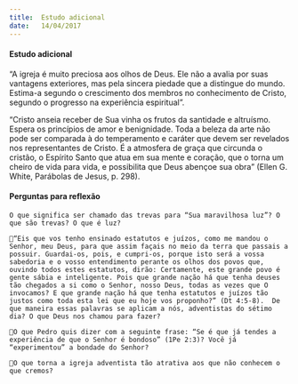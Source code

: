 ```yaml
---
title:  Estudo adicional
date:   14/04/2017
---
```


#### Estudo adicional

“A igreja é muito preciosa aos olhos de Deus. Ele não a avalia por suas vantagens exteriores, mas pela sincera piedade que a distingue do mundo. Estima-a segundo o crescimento dos membros no conhecimento de Cristo, segundo o progresso na experiência espiritual”.

“Cristo anseia receber de Sua vinha os frutos da santidade e altruísmo. Espera os princípios de amor e benignidade. Toda a beleza da arte não pode ser comparada à do temperamento e caráter que devem ser revelados nos representantes de Cristo. É a atmosfera de graça que circunda o cristão, o Espírito Santo que atua em sua mente e coração, que o torna um cheiro de vida para vida, e possibilita que Deus abençoe sua obra” (Ellen G. White, Parábolas de Jesus, p. 298).

#### Perguntas para reflexão

`O que significa ser chamado das trevas para “Sua maravilhosa luz”? O que são trevas? O que é luz?`

`“Eis que vos tenho ensinado estatutos e juízos, como me mandou o Senhor, meu Deus, para que assim façais no meio da terra que passais a possuir. Guardai-os, pois, e cumpri-os, porque isto será a vossa sabedoria e o vosso entendimento perante os olhos dos povos que, ouvindo todos estes estatutos, dirão: Certamente, este grande povo é gente sábia e inteligente. Pois que grande nação há que tenha deuses tão chegados a si como o Senhor, nosso Deus, todas as vezes que O invocamos? E que grande nação há que tenha estatutos e juízos tão justos como toda esta lei que eu hoje vos proponho?” (Dt 4:5-8).  De que maneira essas palavras se aplicam a nós, adventistas do sétimo dia? O que Deus nos chamou para fazer?`

`O que Pedro quis dizer com a seguinte frase: “Se é que já tendes a experiência de que o Senhor é bondoso” (1Pe 2:3)? Você já “experimentou” a bondade do Senhor?`

`O que torna a igreja adventista tão atrativa aos que não conhecem o que cremos?`